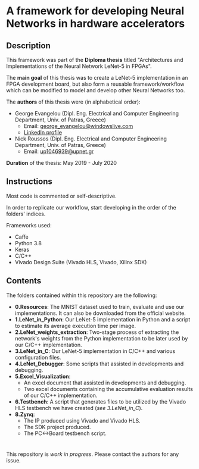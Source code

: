 # A framework for developing Neural Networks in hardware accelerators
## Description
This framework was part of the **Diploma thesis** titled "Architectures and Implementations of the Neural Network LeNet-5 in FPGAs".

The **main goal** of this thesis was to create a LeNet-5 implementation in an FPGA development board, but also form a reusable framework/workflow which can be modified to model and develop other Neural Networks too.

The **authors** of this thesis were (in alphabetical order):
- George Evangelou (Dipl. Eng. Electrical and Computer Engineering Department, Univ. of Patras, Greece)
  - Email: george_evangelou@windowslive.com
  - [LinkedIn profile](https://www.linkedin.com/in/georgios-evangelou-2a389b167/)
- Nick Roussos (Dipl. Eng. Electrical and Computer Engineering Department, Univ. of Patras, Greece)
  - Email: up1046939@upnet.gr

**Duration** of the thesis: May 2019 - July 2020
## Instructions
Most code is commented or self-descriptive.

In order to replicate our workflow, start developing in the order of the folders' indices.

Frameworks used:
- Caffe
- Python 3.8
- Keras
- C/C++
- Vivado Design Suite (Vivado HLS, Vivado, Xilinx SDK)
## Contents
The folders contained within this repository are the following:
- **0.Resources**: The MNIST dataset used to train, evaluate and use our implementations. It can also be downloaded from the official website.
- **1.LeNet_in_Python**: Our LeNet-5 implementation in Python and a script to estimate its average execution time per image.
- **2.LeNet_weights_extraction**: Two-stage process of extracting the network's weights from the Python implementation to be later used by our C/C++ implementation.
- **3.LeNet_in_C**: Our LeNet-5 implementation in C/C++ and various configuration files.
- **4.LeNet_Debugger**: Some scripts that assisted in developments and debugging.
- **5.Excel_Visualization**: 
  - An excel document that assisted in developments and debugging.
  - Two excel documents containing the accumulative evaluation results of our C/C++ implementation.
- **6.Testbench**: A script that generates files to be utilized by the Vivado HLS testbench we have created (_see 3.LeNet_in_C_).
- **8.Zynq**: 
  - The IP produced using Vivado and Vivado HLS.
  - The SDK project produced.
  - The PC<->Board testbench script.

# 
This repository is _work in progress_. Please contact the authors for any issue.

